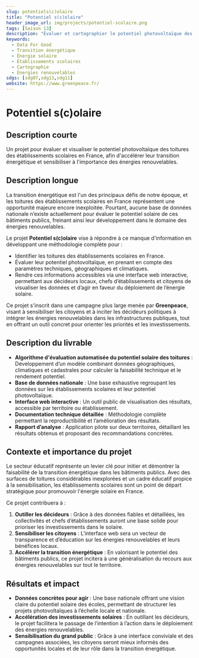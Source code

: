 ```yaml
---
slug: potentiels(c)olaire
title: "Potentiel s(c)olaire"
header_image_url: img/projects/potentiel-scolaire.png
tags: [Saison 13]
description: "Évaluer et cartographier le potentiel photovoltaïque des établissements scolaires pour accélérer la transition énergétique."
keywords:
  - Data For Good
  - Transition énergétique
  - Énergie solaire
  - Établissements scolaires
  - Cartographie
  - Énergies renouvelables
sdgs: [sdg07,sdg13,sdg11]
website: https://www.greenpeace.fr/
---
```


# Potentiel s(c)olaire

## Description courte
Un projet pour évaluer et visualiser le potentiel photovoltaïque des toitures des établissements scolaires en France, afin d'accélérer leur transition énergétique et sensibiliser à l'importance des énergies renouvelables.

## Description longue
La transition énergétique est l'un des principaux défis de notre époque, et les toitures des établissements scolaires en France représentent une opportunité majeure encore inexploitée. Pourtant, aucune base de données nationale n’existe actuellement pour évaluer le potentiel solaire de ces bâtiments publics, freinant ainsi leur développement dans le domaine des énergies renouvelables.

Le projet **Potentiel s(c)olaire** vise à répondre à ce manque d'information en développant une méthodologie complète pour :  
- Identifier les toitures des établissements scolaires en France.  
- Évaluer leur potentiel photovoltaïque, en prenant en compte des paramètres techniques, géographiques et climatiques.  
- Rendre ces informations accessibles via une interface web interactive, permettant aux décideurs locaux, chefs d’établissements et citoyens de visualiser les données et d’agir en faveur du déploiement de l’énergie solaire.  

Ce projet s'inscrit dans une campagne plus large menée par **Greenpeace**, visant à sensibiliser les citoyens et à inciter les décideurs politiques à intégrer les énergies renouvelables dans les infrastructures publiques, tout en offrant un outil concret pour orienter les priorités et les investissements.

## Description du livrable
- **Algorithme d'évaluation automatisée du potentiel solaire des toitures** : Développement d’un modèle combinant données géographiques, climatiques et cadastrales pour calculer la faisabilité technique et le rendement potentiel.  
- **Base de données nationale** : Une base exhaustive regroupant les données sur les établissements scolaires et leur potentiel photovoltaïque.  
- **Interface web interactive** : Un outil public de visualisation des résultats, accessible par territoire ou établissement.  
- **Documentation technique détaillée** : Méthodologie complète permettant la reproductibilité et l’amélioration des résultats.  
- **Rapport d’analyse** : Application pilote sur deux territoires, détaillant les résultats obtenus et proposant des recommandations concrètes.  

## Contexte et importance du projet
Le secteur éducatif représente un levier clé pour initier et démontrer la faisabilité de la transition énergétique dans les bâtiments publics. Avec des surfaces de toitures considérables inexplorées et un cadre éducatif propice à la sensibilisation, les établissements scolaires sont un point de départ stratégique pour promouvoir l'énergie solaire en France.

Ce projet contribuera à :  
1. **Outiller les décideurs** : Grâce à des données fiables et détaillées, les collectivités et chefs d’établissements auront une base solide pour prioriser les investissements dans le solaire.  
2. **Sensibiliser les citoyens** : L’interface web sera un vecteur de transparence et d’éducation sur les énergies renouvelables et leurs bénéfices locaux.  
3. **Accélérer la transition énergétique** : En valorisant le potentiel des bâtiments publics, ce projet incitera à une généralisation du recours aux énergies renouvelables sur tout le territoire.  

## Résultats et impact
- **Données concrètes pour agir** : Une base nationale offrant une vision claire du potentiel solaire des écoles, permettant de structurer les projets photovoltaïques à l’échelle locale et nationale.  
- **Accélération des investissements solaires** : En outillant les décideurs, le projet facilitera le passage de l’intention à l’action dans le déploiement des énergies renouvelables.  
- **Sensibilisation du grand public** : Grâce à une interface conviviale et des campagnes associées, les citoyens seront mieux informés des opportunités locales et de leur rôle dans la transition énergétique.

